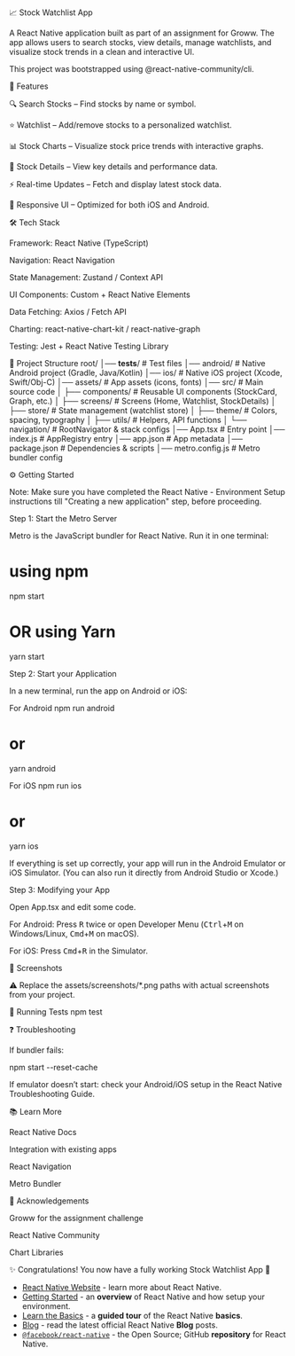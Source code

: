 📈 Stock Watchlist App

A React Native application built as part of an assignment for Groww.
The app allows users to search stocks, view details, manage watchlists, and visualize stock trends in a clean and interactive UI.

This project was bootstrapped using @react-native-community/cli.

🚀 Features

🔍 Search Stocks – Find stocks by name or symbol.

⭐ Watchlist – Add/remove stocks to a personalized watchlist.

📊 Stock Charts – Visualize stock price trends with interactive graphs.

📰 Stock Details – View key details and performance data.

⚡ Real-time Updates – Fetch and display latest stock data.

🎨 Responsive UI – Optimized for both iOS and Android.

🛠 Tech Stack

Framework: React Native (TypeScript)

Navigation: React Navigation

State Management: Zustand / Context API

UI Components: Custom + React Native Elements

Data Fetching: Axios / Fetch API

Charting: react-native-chart-kit / react-native-graph

Testing: Jest + React Native Testing Library

📂 Project Structure
root/
│── __tests__/              # Test files
│── android/                # Native Android project (Gradle, Java/Kotlin)
│── ios/                    # Native iOS project (Xcode, Swift/Obj-C)
│── assets/                 # App assets (icons, fonts)
│── src/                    # Main source code
│   ├── components/         # Reusable UI components (StockCard, Graph, etc.)
│   ├── screens/            # Screens (Home, Watchlist, StockDetails)
│   ├── store/              # State management (watchlist store)
│   ├── theme/              # Colors, spacing, typography
│   ├── utils/              # Helpers, API functions
│   └── navigation/         # RootNavigator & stack configs
│── App.tsx                 # Entry point
│── index.js                # AppRegistry entry
│── app.json                # App metadata
│── package.json            # Dependencies & scripts
│── metro.config.js         # Metro bundler config

⚙️ Getting Started

Note: Make sure you have completed the React Native - Environment Setup instructions till "Creating a new application" step, before proceeding.

Step 1: Start the Metro Server

Metro is the JavaScript bundler for React Native. Run it in one terminal:

# using npm
npm start

# OR using Yarn
yarn start

Step 2: Start your Application

In a new terminal, run the app on Android or iOS:

For Android
npm run android
# or
yarn android

For iOS
npm run ios
# or
yarn ios


If everything is set up correctly, your app will run in the Android Emulator or iOS Simulator.
(You can also run it directly from Android Studio or Xcode.)

Step 3: Modifying your App

Open App.tsx and edit some code.

For Android: Press <kbd>R</kbd> twice or open Developer Menu (<kbd>Ctrl</kbd>+<kbd>M</kbd> on Windows/Linux, <kbd>Cmd</kbd>+<kbd>M</kbd> on macOS).

For iOS: Press <kbd>Cmd</kbd>+<kbd>R</kbd> in the Simulator.

📱 Screenshots


	
	
	

⚠️ Replace the assets/screenshots/*.png paths with actual screenshots from your project.

🧪 Running Tests
npm test

❓ Troubleshooting

If bundler fails:

npm start --reset-cache


If emulator doesn’t start: check your Android/iOS setup in the React Native Troubleshooting Guide.

📚 Learn More

React Native Docs

Integration with existing apps

React Navigation

Metro Bundler

🙌 Acknowledgements

Groww for the assignment challenge

React Native Community

Chart Libraries

✨ Congratulations! You now have a fully working Stock Watchlist App 🎉
- [React Native Website](https://reactnative.dev) - learn more about React Native.
- [Getting Started](https://reactnative.dev/docs/environment-setup) - an **overview** of React Native and how setup your environment.
- [Learn the Basics](https://reactnative.dev/docs/getting-started) - a **guided tour** of the React Native **basics**.
- [Blog](https://reactnative.dev/blog) - read the latest official React Native **Blog** posts.
- [`@facebook/react-native`](https://github.com/facebook/react-native) - the Open Source; GitHub **repository** for React Native.
